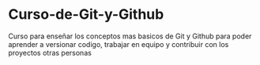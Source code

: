 # Curso-de-Git-y-Github

Curso para enseñar los conceptos mas basicos de Git y Github para poder aprender a versionar codigo, trabajar en equipo y contribuir con los proyectos otras personas 
